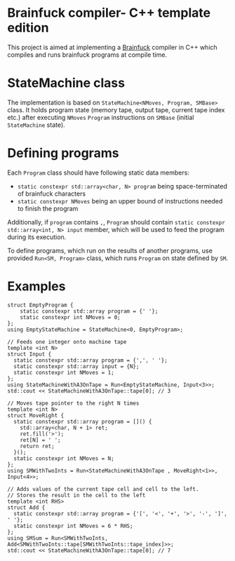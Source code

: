 # Brainfuck compiler- C++ template edition

This project is aimed at implementing a [Brainfuck](https://en.wikipedia.org/wiki/Brainfuck) compiler in C++ which compiles and runs brainfuck programs at compile time.

# StateMachine class
The implementation is based on `StateMachine<NMoves, Program, SMBase>` class. It holds program state (memory tape, output tape, current tape index etc.) after executing `NMoves`  `Program` instructions on `SMBase` (initial `StateMachine` state).  

# Defining programs
Each `Program` class should have following static data members:
* `static constexpr std::array<char, N> program` being space-terminated of brainfuck characters
* `static constexpr NMoves` being an upper bound of instructions needed to finish the program

Additionally, if `program` contains `,`, `Program` should contain `static constexpr std::array<int, N> input` member, which will be used to feed the program during its execution. 

To define programs, which run on the results of another programs, use provided `Run<SM, Program>` class, which runs `Program` on state defined by `SM`.

# Examples
```
struct EmptyProgram {
	static constexpr std::array program = {' '};
	static constexpr int NMoves = 0;
};
using EmptyStateMachine = StateMachine<0, EmptyProgram>;
```
```
// Feeds one integer onto machine tape
template <int N>
struct Input {
  static constexpr std::array program = {',', ' '};
  static constexpr std::array input = {N};
  static constexpr int NMoves = 1;
};
using StateMachineWithA3OnTape = Run<EmptyStateMachine, Input<3>>;
std::cout << StateMachineWithA3OnTape::tape[0]; // 3
```
```
// Moves tape pointer to the right N times
template <int N>
struct MoveRight {
  static constexpr std::array program = []() {
    std::array<char, N + 1> ret;
    ret.fill('>');
    ret[N] = ' ';
    return ret;
  }();
  static constexpr int NMoves = N;
};
using SMWithTwoInts = Run<StateMachineWithA3OnTape , MoveRight<1>>, Input<4>>;
```
```
// Adds values of the current tape cell and cell to the left.
// Stores the result in the cell to the left
template <int RHS>
struct Add {
  static constexpr std::array program = {'[', '<', '+', '>', '-', ']', ' '};
  static constexpr int NMoves = 6 * RHS;
};
using SMSum = Run<SMWithTwoInts, Add<SMWithTwoInts::tape[SMWithTwoInts::tape_index]>>;
std::cout << StateMachineWithA3OnTape::tape[0]; // 7